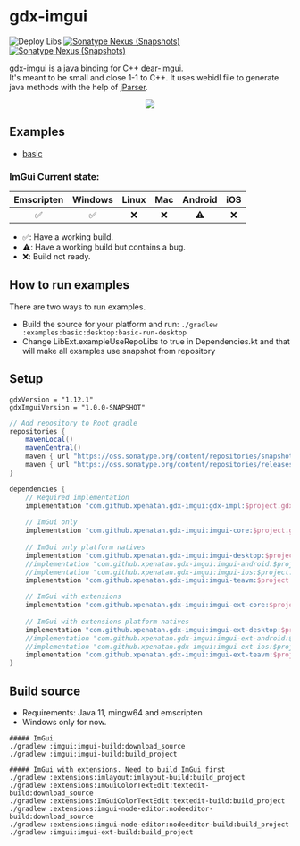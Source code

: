 # gdx-imgui
![Deploy Libs](https://github.com/xpenatan/gdx-imgui/workflows/Deploy%20Libs/badge.svg)
[![Sonatype Nexus (Snapshots)](https://img.shields.io/nexus/r/com.github.xpenatan.gdx-imgui/imgui-core?nexusVersion=2&server=https%3A%2F%2Foss.sonatype.org&label=release)](https://repo.maven.apache.org/maven2/com/github/xpenatan/gdx-imgui/)
[![Sonatype Nexus (Snapshots)](https://img.shields.io/nexus/s/com.github.xpenatan.gdx-imgui/imgui-core?server=https%3A%2F%2Foss.sonatype.org&label=snapshot)](https://oss.sonatype.org/content/repositories/snapshots/com/github/xpenatan/gdx-imgui/)


gdx-imgui is a java binding for C++ [dear-imgui](https://github.com/ocornut/imgui). <br>
It's meant to be small and close 1-1 to C++. It uses webidl file to generate java methods with the help of [jParser](https://github.com/xpenatan/jParser).

<p align="center"><img src="https://i.imgur.com/rXk4Aq0.gif"/></p>

## Examples
* [basic](https://xpenatan.github.io/gdx-imgui/basic/)

### ImGui Current state:

| Emscripten | Windows | Linux | Mac | Android | iOS |
|:----------:|:-------:|:-----:|:---:|:-------:|:---:|
|     ✅      | ✅ | ❌ | ❌ | ⚠️ | ❌ |

* ✅: Have a working build.
* ⚠️: Have a working build but contains a bug.
* ❌: Build not ready.

## How to run examples
There are two ways to run examples. 
* Build the source for your platform and run:
```./gradlew :examples:basic:desktop:basic-run-desktop```
* Change LibExt.exampleUseRepoLibs to true in Dependencies.kt and that will make all examples use snapshot from repository

## Setup

    gdxVersion = "1.12.1"
    gdxImguiVersion = "1.0.0-SNAPSHOT"

```groovy
// Add repository to Root gradle
repositories {
    mavenLocal()
    mavenCentral()
    maven { url "https://oss.sonatype.org/content/repositories/snapshots/" }
    maven { url "https://oss.sonatype.org/content/repositories/releases/" }
}

dependencies {
    // Required implementation
    implementation "com.github.xpenatan.gdx-imgui:gdx-impl:$project.gdxImguiVersion"
    
    // ImGui only
    implementation "com.github.xpenatan.gdx-imgui:imgui-core:$project.gdxImguiVersion"
    
    // ImGui only platform natives
    implementation "com.github.xpenatan.gdx-imgui:imgui-desktop:$project.gdxImguiVersion"
    //implementation "com.github.xpenatan.gdx-imgui:imgui-android:$project.gdxImguiVersion"
    //implementation "com.github.xpenatan.gdx-imgui:imgui-ios:$project.gdxImguiVersion"
    implementation "com.github.xpenatan.gdx-imgui:imgui-teavm:$project.gdxImguiVersion"

    // ImGui with extensions
    implementation "com.github.xpenatan.gdx-imgui:imgui-ext-core:$project.gdxImguiVersion"
    
    // ImGui with extensions platform natives
    implementation "com.github.xpenatan.gdx-imgui:imgui-ext-desktop:$project.gdxImguiVersion"
    //implementation "com.github.xpenatan.gdx-imgui:imgui-ext-android:$project.gdxImguiVersion"
    //implementation "com.github.xpenatan.gdx-imgui:imgui-ext-ios:$project.gdxImguiVersion"
    implementation "com.github.xpenatan.gdx-imgui:imgui-ext-teavm:$project.gdxImguiVersion"
}
```

## Build source

* Requirements: Java 11, mingw64 and emscripten
* Windows only for now.

```
##### ImGui
./gradlew :imgui:imgui-build:download_source
./gradlew :imgui:imgui-build:build_project
```
```
##### ImGui with extensions. Need to build ImGui first
./gradlew :extensions:imlayout:imlayout-build:build_project
./gradlew :extensions:ImGuiColorTextEdit:textedit-build:download_source
./gradlew :extensions:ImGuiColorTextEdit:textedit-build:build_project
./gradlew :extensions:imgui-node-editor:nodeeditor-build:download_source
./gradlew :extensions:imgui-node-editor:nodeeditor-build:build_project
./gradlew :imgui:imgui-ext-build:build_project
```